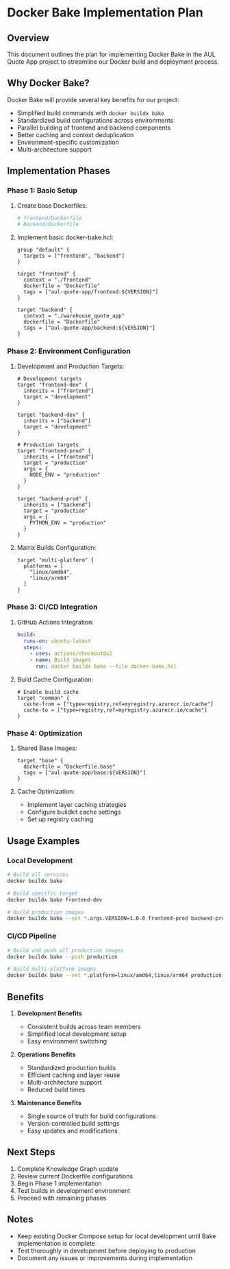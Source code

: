 # Docker Bake Implementation Plan

## Overview
This document outlines the plan for implementing Docker Bake in the AUL Quote App project to streamline our Docker build and deployment process.

## Why Docker Bake?
Docker Bake will provide several key benefits for our project:
- Simplified build commands with `docker buildx bake`
- Standardized build configurations across environments
- Parallel building of frontend and backend components
- Better caching and context deduplication
- Environment-specific customization
- Multi-architecture support

## Implementation Phases

### Phase 1: Basic Setup
1. Create base Dockerfiles:
   ```dockerfile
   # frontend/Dockerfile
   # Backend/Dockerfile
   ```

2. Implement basic docker-bake.hcl:
   ```hcl
   group "default" {
     targets = ["frontend", "backend"]
   }

   target "frontend" {
     context = "./frontend"
     dockerfile = "Dockerfile"
     tags = ["aul-quote-app/frontend:${VERSION}"]
   }

   target "backend" {
     context = "./warehouse_quote_app"
     dockerfile = "Dockerfile"
     tags = ["aul-quote-app/backend:${VERSION}"]
   }
   ```

### Phase 2: Environment Configuration
1. Development and Production Targets:
   ```hcl
   # Development targets
   target "frontend-dev" {
     inherits = ["frontend"]
     target = "development"
   }

   target "backend-dev" {
     inherits = ["backend"]
     target = "development"
   }

   # Production targets
   target "frontend-prod" {
     inherits = ["frontend"]
     target = "production"
     args = {
       NODE_ENV = "production"
     }
   }

   target "backend-prod" {
     inherits = ["backend"]
     target = "production"
     args = {
       PYTHON_ENV = "production"
     }
   }
   ```

2. Matrix Builds Configuration:
   ```hcl
   target "multi-platform" {
     platforms = [
       "linux/amd64",
       "linux/arm64"
     ]
   }
   ```

### Phase 3: CI/CD Integration
1. GitHub Actions Integration:
   ```yaml
   build:
     runs-on: ubuntu-latest
     steps:
       - uses: actions/checkout@v2
       - name: Build images
         run: docker buildx bake --file docker-bake.hcl
   ```

2. Build Cache Configuration:
   ```hcl
   # Enable build cache
   target "common" {
     cache-from = ["type=registry,ref=myregistry.azurecr.io/cache"]
     cache-to = ["type=registry,ref=myregistry.azurecr.io/cache"]
   }
   ```

### Phase 4: Optimization
1. Shared Base Images:
   ```hcl
   target "base" {
     dockerfile = "Dockerfile.base"
     tags = ["aul-quote-app/base:${VERSION}"]
   }
   ```

2. Cache Optimization:
   - Implement layer caching strategies
   - Configure buildkit cache settings
   - Set up registry caching

## Usage Examples

### Local Development
```bash
# Build all services
docker buildx bake

# Build specific target
docker buildx bake frontend-dev

# Build production images
docker buildx bake --set *.args.VERSION=1.0.0 frontend-prod backend-prod
```

### CI/CD Pipeline
```bash
# Build and push all production images
docker buildx bake --push production

# Build multi-platform images
docker buildx bake --set *.platform=linux/amd64,linux/arm64 production
```

## Benefits

1. **Development Benefits**
   - Consistent builds across team members
   - Simplified local development setup
   - Easy environment switching

2. **Operations Benefits**
   - Standardized production builds
   - Efficient caching and layer reuse
   - Multi-architecture support
   - Reduced build times

3. **Maintenance Benefits**
   - Single source of truth for build configurations
   - Version-controlled build settings
   - Easy updates and modifications

## Next Steps

1. Complete Knowledge Graph update
2. Review current Dockerfile configurations
3. Begin Phase 1 implementation
4. Test builds in development environment
5. Proceed with remaining phases

## Notes

- Keep existing Docker Compose setup for local development until Bake implementation is complete
- Test thoroughly in development before deploying to production
- Document any issues or improvements during implementation
